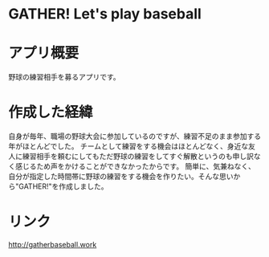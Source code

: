 # GATHER! Let's play baseball

# アプリ概要
野球の練習相手を募るアプリです。
 
# 作成した経緯
自身が毎年、職場の野球大会に参加しているのですが、練習不足のまま参加する年がほとんどでした。
チームとして練習をする機会はほとんどなく、身近な友人に練習相手を頼むにしてもただ野球の練習をしてすぐ解散というのも申し訳なく感じるため声をかけることができなかったからです。
簡単に、気兼ねなく、自分が指定した時間帯に野球の練習をする機会を作りたい。そんな思いから"GATHER!"を作成しました。

# リンク
http://gatherbaseball.work
 
